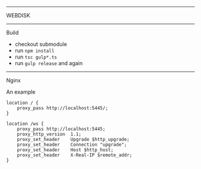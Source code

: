 --------
WEBDISK

---
Build

+ checkout submodule
+ run `npm install`
+ run `tsc gulp*.ts`
+ run `gulp release` and again

---
Nginx

An example
```
location / {
    proxy_pass http://localhost:5445/;
}

location /ws {
    proxy_pass http://localhost:5445;
    proxy_http_version  1.1;
    proxy_set_header    Upgrade $http_upgrade;
    proxy_set_header    Connection "upgrade";
    proxy_set_header    Host $http_host;
    proxy_set_header    X-Real-IP $remote_addr;
}
```

